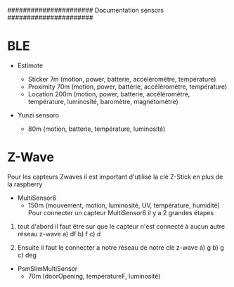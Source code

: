 ######################
Documentation sensors
######################

BLE
=====

- Estimote
   - Sticker 7m (motion, power, batterie, accéléromètre, température)
   - Proximity 70m (motion, power, batterie, accéléromètre, température)
   - Location 200m (motion, power, batterie, accéléromètre, température, luminosité, baromètre, magnétomètre)
   

- Yunzi sensoro
   - 80m (motion, batterie, température, luminosité)
			
			
			


Z-Wave
======
Pour les capteurs Zwaves il est important d'utilisé la clé Z-Stick en plus de la raspberry


- MultiSensor6
   - 150m (mouvement, motion, luminosité, UV, température, humidité)
Pour connecter un capteur MultiSensor6 il y a 2 grandes étapes
1) tout d'abord il faut être sur que le capteur n'est connecté à aucun autre réseau z-wave
   a) df
   b) f
   c) d

2) Ensuite il faut le connecter a notre réseau de notre clé z-wave
   a) g
   b) g
   c) deg



- PsmSlimMultiSensor
   - 70m (doorOpening, températureF, luminosité)
